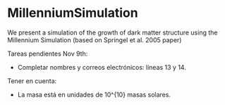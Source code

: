 # MillenniumSimulation
We present a simulation of the growth of dark matter structure using the Millennium Simulation (based on Springel et al. 2005 paper)

Tareas pendientes Nov 9th:
- Completar nombres y correos electrónicos: líneas 13 y 14. 

Tener en cuenta:
- La masa está en unidades de 10^{10} masas solares. 
